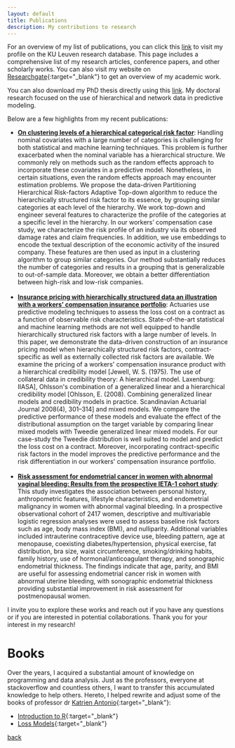 ```yaml
---
layout: default
title: Publications
description: My contributions to research
---
```

For an overview of my list of publications, you can click this <a href="https://lirias.kuleuven.be/cv?Username=U0095171" target="_blank">link</a> to visit my profile on the KU Leuven research database. This page includes a comprehensive list of my research articles, conference papers, and other scholarly works. You can also visit my website on [Researchgate](https://www.researchgate.net/profile/Bavo-De-Cock){:target="_blank"} to get an overview of my academic work.


You can also download my PhD thesis directly using this [link](./Thesis/DoctoralThesis_BavoDCCampo.pdf). My doctoral research focused on the use of hierarchical and network data in predictive modeling.

Below are a few highlights from my recent publications:

 - <strong><a href="https://doi.org/10.1017/S1748499523000283" target="_blank">On clustering levels of a hierarchical categorical risk factor</a></strong>: Handling nominal covariates with a large number of categories is challenging for both statistical and machine learning techniques. This problem is further exacerbated when the nominal variable has a hierarchical structure. We commonly rely on methods such as the random effects approach to incorporate these covariates in a predictive model. Nonetheless, in certain situations, even the random effects approach may encounter estimation problems. We propose the data-driven Partitioning Hierarchical Risk-factors Adaptive Top-down algorithm to reduce the hierarchically structured risk factor to its essence, by grouping similar categories at each level of the hierarchy. We work top-down and engineer several features to characterize the profile of the categories at a specific level in the hierarchy. In our workers’ compensation case study, we characterize the risk profile of an industry via its observed damage rates and claim frequencies. In addition, we use embeddings to encode the textual description of the economic activity of the insured company. These features are then used as input in a clustering algorithm to group similar categories. Our method substantially reduces the number of categories and results in a grouping that is generalizable to out-of-sample data. Moreover, we obtain a better differentiation between high-risk and low-risk companies. <br> <br>
- <strong><a href="https://doi.org/10.1080/03461238.2022.2161413" target="_blank">Insurance pricing with hierarchically structured data an illustration with a workers’ compensation insurance portfolio</a></strong>: Actuaries use predictive modeling techniques to assess the loss cost on a contract as a function of observable risk characteristics. State-of-the-art statistical and machine learning methods are not well equipped to handle hierarchically structured risk factors with a large number of levels. In this paper, we demonstrate the data-driven construction of an insurance pricing model when hierarchically structured risk factors, contract-specific as well as externally collected risk factors are available. We examine the pricing of a workers' compensation insurance product with a hierarchical credibility model [Jewell, W. S. (1975). The use of collateral data in credibility theory: A hierarchical model. Laxenburg: IIASA], Ohlsson's combination of a generalized linear and a hierarchical credibility model [Ohlsson, E. (2008). Combining generalized linear models and credibility models in practice. Scandinavian Actuarial Journal 2008(4), 301–314] and mixed models. We compare the predictive performance of these models and evaluate the effect of the distributional assumption on the target variable by comparing linear mixed models with Tweedie generalized linear mixed models. For our case-study the Tweedie distribution is well suited to model and predict the loss cost on a contract. Moreover, incorporating contract-specific risk factors in the model improves the predictive performance and the risk differentiation in our workers' compensation insurance portfolio. <br> <br>
- <strong><a href="https://doi.org/10.1002/ijgo.14097" target="_blank">Risk assessment for endometrial cancer in women with abnormal vaginal bleeding: Results from the prospective IETA-1 cohort study</a></strong>: This study investigates the association between personal history, anthropometric features, lifestyle characteristics, and endometrial malignancy in women with abnormal vaginal bleeding. In a prospective observational cohort of 2417 women, descriptive and multivariable logistic regression analyses were used to assess baseline risk factors such as age, body mass index (BMI), and nulliparity. Additional variables included intrauterine contraceptive device use, bleeding pattern, age at menopause, coexisting diabetes/hypertension, physical exercise, fat distribution, bra size, waist circumference, smoking/drinking habits, family history, use of hormonal/anticoagulant therapy, and sonographic endometrial thickness. The findings indicate that age, parity, and BMI are useful for assessing endometrial cancer risk in women with abnormal uterine bleeding, with sonographic endometrial thickness providing substantial improvement in risk assessment for postmenopausal women.

I invite you to explore these works and reach out if you have any questions or if you are interested in potential collaborations. Thank you for your interest in my research!

# Books
Over the years, I acquired a substantial amount of knowledge on programming and data analysis. Just as the professors, everyone at stackoverflow and countless others, I want to transfer this accumulated knowledge to help others. Hereto, I helped rewrite and adjust some of the books of professor dr [Katrien Antonio](https://katrienantonio.github.io/){:target="_blank"}:
* [Introduction to R](./intro-R-book_RawFiles){:target="_blank"}
* [Loss Models](./Loss-Models){:target="_blank"}

[back](./)
